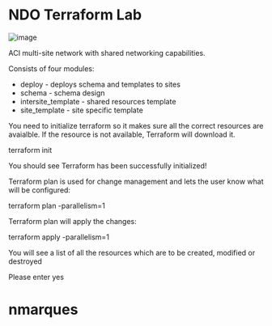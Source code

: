 # NDO Terraform Lab

![image](tf.jpg)

ACI multi-site network with shared networking capabilities. 

Consists of four modules:
- deploy - deploys schema and templates to sites
- schema - schema design
- intersite_template - shared resources template 
- site_template - site specific template 

You need to initialize terraform so it makes sure all the correct resources are avaialble. If the resource is not available, Terraform will download it.

terraform init 

You should see
Terraform has been successfully initialized!

Terraform plan is used for change management and lets the user know what will be configured:

terraform plan -parallelism=1

Terraform plan will apply the changes:

terraform apply -parallelism=1	

You will see a list of all the resources which are to be created, modified or destroyed

Please enter yes


# nmarques
